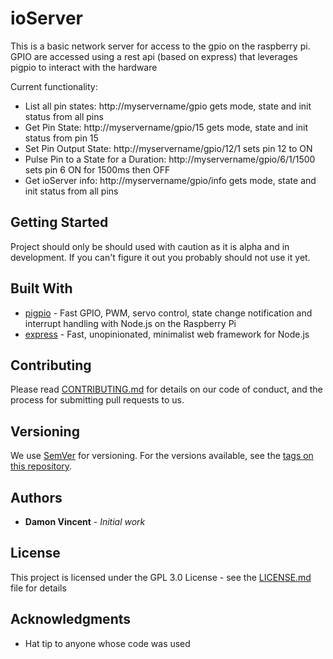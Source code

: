 # ioServer

This is a basic network server for access to the gpio on the raspberry pi. 
GPIO are accessed using a rest api (based on express) that leverages pigpio to interact with the hardware

Current functionality:
* List all pin states: http://myservername/gpio gets mode, state and init status from all pins
* Get Pin State: http://myservername/gpio/15 gets mode, state and init status from pin 15
* Set Pin Output State: 
    http://myservername/gpio/12/1 sets pin 12 to ON
* Pulse Pin to a State for a Duration: http://myservername/gpio/6/1/1500 sets pin 6 ON for 1500ms then OFF
* Get ioServer info: http://myservername/gpio/info gets mode, state and init status from all pins

## Getting Started

Project should only be should used with caution as it is alpha and in development. If you can't figure it out you probably should not use it yet.

## Built With

* [pigpio](https://github.com/fivdi/pigpio) - Fast GPIO, PWM, servo control, state change notification and interrupt handling with Node.js on the Raspberry Pi 
* [express](https://expressjs.com/) - Fast, unopinionated, minimalist web framework for Node.js

## Contributing

Please read [CONTRIBUTING.md](https://gist.github.com/PurpleBooth/b24679402957c63ec426) for details on our code of conduct, and the process for submitting pull requests to us.

## Versioning

We use [SemVer](http://semver.org/) for versioning. For the versions available, see the [tags on this repository](https://github.com/your/project/tags). 

## Authors

* **Damon Vincent** - *Initial work*

## License

This project is licensed under the GPL 3.0 License - see the [LICENSE.md](LICENSE.md) file for details

## Acknowledgments

* Hat tip to anyone whose code was used

